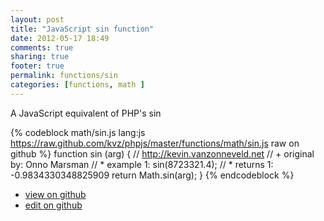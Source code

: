 ```yaml
---
layout: post
title: "JavaScript sin function"
date: 2012-05-17 18:49
comments: true
sharing: true
footer: true
permalink: functions/sin
categories: [functions, math ]
---
```

A JavaScript equivalent of PHP's sin
<!-- more -->
{% codeblock math/sin.js lang:js https://raw.github.com/kvz/phpjs/master/functions/math/sin.js raw on github %}
function sin (arg) {
    // http://kevin.vanzonneveld.net
    // +   original by: Onno Marsman
    // *     example 1: sin(8723321.4);
    // *     returns 1: -0.9834330348825909
    return Math.sin(arg);
}
{% endcodeblock %}
<ul>
 <li><a href="https://github.com/kvz/phpjs/blob/master/functions/math/sin.js">view on github</a></li>
 <li><a href="https://github.com/kvz/phpjs/edit/master/functions/math/sin.js">edit on github</a></li>
</ul>
